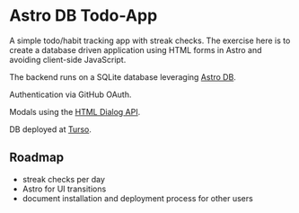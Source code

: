 # Astro DB Todo-App

A simple todo/habit tracking app with streak checks. The exercise here is to create a database driven application using HTML forms in Astro and avoiding client-side JavaScript.

The backend runs on a SQLite database leveraging [Astro DB](https://docs.astro.build/en/guides/astro-db/).

Authentication via GitHub OAuth.

Modals using the [HTML Dialog API](https://developer.mozilla.org/en-US/docs/Web/HTML/Element/dialog).

DB deployed at [Turso](https://docs.turso.tech/introduction).

## Roadmap

- streak checks per day
- Astro <ClientRouter /> for UI transitions
- document installation and deployment process for other users
